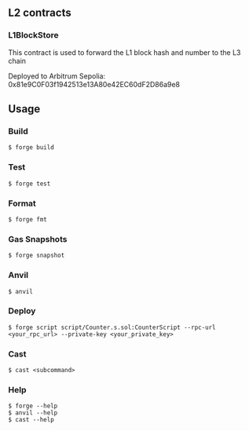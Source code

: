 ## L2 contracts

### L1BlockStore

This contract is used to forward the L1 block hash and number to the L3 chain

Deployed to Arbitrum Sepolia: 0x81e9C0F03f1942513e13A80e42EC60dF2D86a9e8

## Usage

### Build

```shell
$ forge build
```

### Test

```shell
$ forge test
```

### Format

```shell
$ forge fmt
```

### Gas Snapshots

```shell
$ forge snapshot
```

### Anvil

```shell
$ anvil
```

### Deploy

```shell
$ forge script script/Counter.s.sol:CounterScript --rpc-url <your_rpc_url> --private-key <your_private_key>
```

### Cast

```shell
$ cast <subcommand>
```

### Help

```shell
$ forge --help
$ anvil --help
$ cast --help
```
